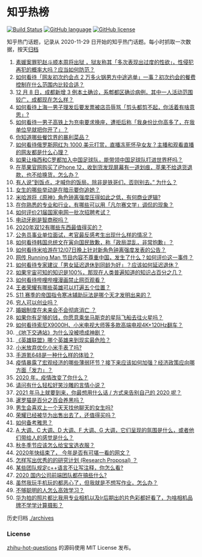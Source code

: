 # 知乎热榜
[![Build Status](https://github.com/ToWeLong/zhihu-hot-questions/workflows/CI/badge.svg)](https://github.com/ToWeLong/zhihu-hot-questions/actions)
[![GitHub language](https://img.shields.io/badge/language-golang-orange.svg)](https://golang.org/)
[![GitHub license](https://img.shields.io/github/license/ToWeLong/zhihu-hot-questions)](https://github.com/ToWeLong/zhihu-hot-questions/blob/main/LICENSE)

知乎热门话题，记录从 2020-11-29 日开始的知乎热门话题。每小时抓取一次数据，按天[归档](./archives)

<!-- BEGIN -->

1. [素媛案罪犯赵斗顺本周将出狱 ，狱友称其「多次表现出过度的性欲」，性侵犯再犯的概率大吗？应当如何防范？](https://www.zhihu.com/question/433720674)
1. [如何看待「网友初次约会点 2 万多火锅男方中途逃单」一事？初次约会的餐费控制在什么范围内比较合适？](https://www.zhihu.com/question/433747941)
1. [12 月 8 日，成都新增 3 例本土确诊，系郫都区确诊病例，其中一人活动范围较广，成都现在怎么样？](https://www.zhihu.com/question/433711159)
1. [如何看待上海一男子理发后要发票被店员辱骂「剪头都剪不起，你活着有啥意思」?](https://www.zhihu.com/question/433734698)
1. [如何看待一男子高铁上为充电要求换座，遭拒后称「我身份比你高多了，在我单位早就把你开了」？](https://www.zhihu.com/question/433708901)
1. [你知道哪些餐饮界的暴利菜品？](https://www.zhihu.com/question/430100068)
1. [如何看待俄罗斯网红为 1000 美元打赏，直播冻死怀孕女友？主播和观看直播的网友都是什么心理？](https://www.zhihu.com/question/433693972)
1. [如果让梅西和C罗都加入中国足球队，能带领中国足球队打进世界杯吗？](https://www.zhihu.com/question/357940746)
1. [在苹果官网购买了iPhone 12，收到货发现屏幕有一道划痕，苹果不给退货退款，也不给换货，怎么办？](https://www.zhihu.com/question/432970564)
1. [有人说”到饭点，才喊你的饭局，除非是铁哥们，否则别去。” 为什么？](https://www.zhihu.com/question/424940007)
1. [女生的哪些举动是在暗示要你追她？](https://www.zhihu.com/question/59024006)
1. [米哈游将《原神》角色钟离强度压得如此之低，有何商业逻辑?](https://www.zhihu.com/question/433588569)
1. [在你熟悉的专业和行业，有哪些可以用「凡尔赛文学」调侃的现象？](https://www.zhihu.com/question/430561630)
1. [如何评价21届国家电网一批次招聘考试？](https://www.zhihu.com/question/433709160)
1. [电动牙刷是智商税吗？](https://www.zhihu.com/question/60799591)
1. [2020年双12有哪些东西最值得买的？](https://www.zhihu.com/question/433033818)
1. [公务员事业单位面试，考官最反感考生出现什么样的情况？](https://www.zhihu.com/question/411053820)
1. [如何看待韩国总统文在寅向国民致歉，称「政局混乱，非常抱歉」？](https://www.zhihu.com/question/433756369)
1. [如何看待米哈游在12/07日晚上针对新角色钟离强度发表的公告？](https://www.zhihu.com/question/433818130)
1. [网传 Running Man 节目内容不尊重中国，发生了什么？如何评价这一事件？](https://www.zhihu.com/question/433696788)
1. [如何看待专家建议「男女延迟退休到同龄为好」？应该如何延迟退休？](https://www.zhihu.com/question/433681374)
1. [如果宇宙可知的知识是100%，那现在人类普遍知道的知识占百分之几？](https://www.zhihu.com/question/65407798)
1. [如何看待哔哩哔哩漫画禁止网页观看？](https://www.zhihu.com/question/433772324)
1. [王者荣耀有哪些英雄可以打遍五个位置？](https://www.zhihu.com/question/404561238)
1. [S11 赛季的帝国指令寒冰辅助玩法是哪个天才发明出来的？](https://www.zhihu.com/question/433607921)
1. [穷人可以创业吗？](https://www.zhihu.com/question/431064352)
1. [婚姻制度在未来会不会彻底消亡 ？](https://www.zhihu.com/question/366945849)
1. [如果你有足够的钱，你愿意乘坐马斯克的星际飞船去往火星吗？](https://www.zhihu.com/question/432090227)
1. [如何看待索尼X9000H、小米电视大师等多款高端电视4K+120Hz翻车？](https://www.zhihu.com/question/433325374)
1. [《地下交通站》为什么没被喷成神剧？](https://www.zhihu.com/question/432945081)
1. [《英雄联盟》哪个英雄来到现实最危险？](https://www.zhihu.com/question/432844368)
1. [小米放弃优化小米手表了吗?](https://www.zhihu.com/question/427882750)
1. [手游氪648是一种什么样的体验？](https://www.zhihu.com/question/432647586)
1. [疫情暴露了宏观经济的哪些薄弱环节？接下来应该如何加强？经济政策应向哪方面「发力」？](https://www.zhihu.com/question/432793188)
1. [2020 年，疫情改变了你什么？](https://www.zhihu.com/question/433860289)
1. [请问有什么轻松好笑沙雕的言情小说？](https://www.zhihu.com/question/358890792)
1. [2021 年马上就要到来，你最想用什么话 / 方式来告别自己的 2020 呢？](https://www.zhihu.com/question/433730033)
1. [暹罗猫是百分之百会养黑吗？](https://www.zhihu.com/question/336240706)
1. [男生会喜欢上一个天天找他聊天的女生吗?](https://www.zhihu.com/question/332843285)
1. [荣耀已经被华为出售出去了，还值得买吗？](https://www.zhihu.com/question/432650577)
1. [如何备考雅思？](https://www.zhihu.com/question/26400817)
1. [A 大调、C 大调、D 大调、F 大调、G 大调，它们呈现的氛围是什么，或者他们带给人的感觉是什么？](https://www.zhihu.com/question/350803057)
1. [秋冬季节应该怎么给宝宝选衣服？](https://www.zhihu.com/question/433265143)
1. [2020年快结束了， 今年是否有可堪一看的网文？](https://www.zhihu.com/question/432025833)
1. [怎样写出优秀的的研究计划 (Research Proposal) ？](https://www.zhihu.com/question/23695058)
1. [某些团队规定c++语言不让写注释，你怎么看?](https://www.zhihu.com/question/428461472)
1. [2020 国内公司前端团队都在搞些什么?](https://www.zhihu.com/question/398940598)
1. [虽然我玩手机玩的都恶心了，但我就是不想写作业，怎么办？](https://www.zhihu.com/question/368308943)
1. [不够聪明的人怎么高效学习？](https://www.zhihu.com/question/431279332)
1. [华为拍的照片都比我用专业相机以及lr后期出的片色彩都好看了，为啥相机品牌不学学计算摄影？](https://www.zhihu.com/question/432495891)

<!-- END -->

历史归档 [./archives](./archives)


### License
[zhihu-hot-questions](https://github.com/towelong/zhihu-hot-questions) 的源码使用 MIT License 发布。